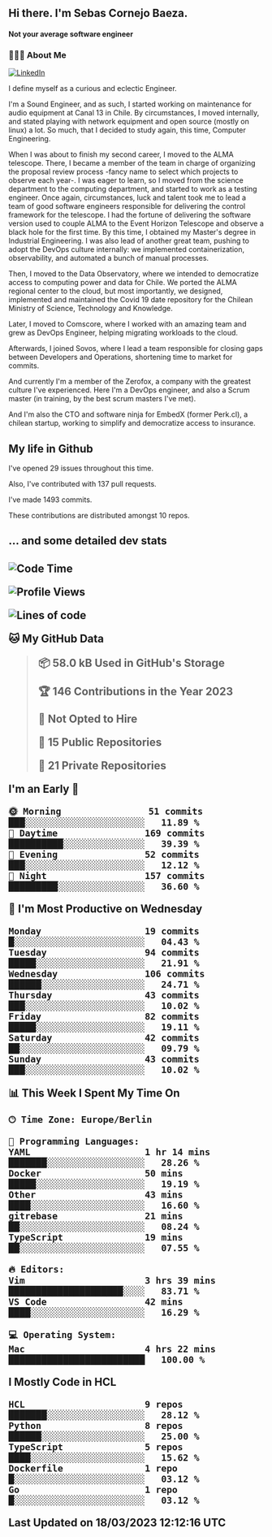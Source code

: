 <h2> Hi there.  I'm Sebas Cornejo Baeza.</h2>
<h4> Not your average software engineer</h4>
<h3> 👨🏻‍💻 About Me </h3>
<a href="http://linkedin.com/in/sebastian-cornejo-baeza/"><img alt="LinkedIn" src="https://img.shields.io/badge/Sebas%20Cornejo%20-informational?style=appveyor&logo=linkedin"></a>


I define myself as a curious and eclectic Engineer.

I'm a Sound Engineer, and as such, I started working on maintenance for audio equipment at Canal 13 in Chile.
By circumstances, I moved internally, and stated playing with network equipment and open source (mostly on linux) 
a lot. So much, that I decided to study again, this time, Computer Engineering.

When I was about to finish my second career, I moved to the ALMA telescope. There, I became a member of the team
in charge of organizing the proposal review process -fancy name to select which projects to observe each year-. 
I was eager to learn, so I moved from the science department to the computing department, and started to work as 
a testing engineer. Once again, circumstances, luck and talent took me to lead a team of good software engineers 
responsible for delivering the control framework for the telescope. I had the fortune of delivering the software
version used to couple ALMA to the Event Horizon Telescope and observe a black hole for the first time.
By this time, I obtained my Master's degree in Industrial Engineering.
I was also lead of another great team, pushing to adopt the DevOps culture internally: we implemented containerization, observability, and automated a bunch of manual processes.

Then, I moved to the Data Observatory, where we intended to democratize access to computing power
and data for Chile. We ported the ALMA regional center to the cloud, but most importantly, we designed, implemented
and maintained the Covid 19 date repository for the Chilean Ministry of Science, Technology and Knowledge.

Later, I moved to Comscore, where I worked with an amazing team and grew as DevOps Engineer, helping migrating workloads to the cloud.

Afterwards, I joined Sovos, where I lead a team responsible for closing gaps between Developers and Operations, shortening time to market for commits.

And currently I'm a member of the Zerofox, a company with the greatest culture I've experienced. Here I'm a DevOps
engineer, and also a Scrum master (in training, by the best scrum masters I've met).
 
And I'm also the CTO and software ninja for EmbedX (former Perk.cl), a chilean startup, working to simplify and democratize access to insurance.

<h2> My life in Github </h2>

I've opened 29 issues throughout this time.

Also, I've contributed with 137 pull requests.

I've made 1493 commits.

These contributions are distributed amongst 10 repos.

<h2>... and some detailed dev stats<h2>

<!--START_SECTION:waka-->
![Code Time](http://img.shields.io/badge/Code%20Time-292%20hrs%2058%20mins-blue)

![Profile Views](http://img.shields.io/badge/Profile%20Views-1-blue)

![Lines of code](https://img.shields.io/badge/From%20Hello%20World%20I%27ve%20Written-596.0%20thousand%20lines%20of%20code-blue)

**🐱 My GitHub Data** 

> 📦 58.0 kB Used in GitHub's Storage 
 > 
> 🏆 146 Contributions in the Year 2023
 > 
> 🚫 Not Opted to Hire
 > 
> 📜 15 Public Repositories 
 > 
> 🔑 21 Private Repositories 
 > 
**I'm an Early 🐤** 

```text
🌞 Morning                51 commits          ███░░░░░░░░░░░░░░░░░░░░░░   11.89 % 
🌆 Daytime                169 commits         ██████████░░░░░░░░░░░░░░░   39.39 % 
🌃 Evening                52 commits          ███░░░░░░░░░░░░░░░░░░░░░░   12.12 % 
🌙 Night                  157 commits         █████████░░░░░░░░░░░░░░░░   36.60 % 
```
📅 **I'm Most Productive on Wednesday** 

```text
Monday                   19 commits          █░░░░░░░░░░░░░░░░░░░░░░░░   04.43 % 
Tuesday                  94 commits          █████░░░░░░░░░░░░░░░░░░░░   21.91 % 
Wednesday                106 commits         ██████░░░░░░░░░░░░░░░░░░░   24.71 % 
Thursday                 43 commits          ███░░░░░░░░░░░░░░░░░░░░░░   10.02 % 
Friday                   82 commits          █████░░░░░░░░░░░░░░░░░░░░   19.11 % 
Saturday                 42 commits          ██░░░░░░░░░░░░░░░░░░░░░░░   09.79 % 
Sunday                   43 commits          ███░░░░░░░░░░░░░░░░░░░░░░   10.02 % 
```


📊 **This Week I Spent My Time On** 

```text
🕑︎ Time Zone: Europe/Berlin

💬 Programming Languages: 
YAML                     1 hr 14 mins        ███████░░░░░░░░░░░░░░░░░░   28.26 % 
Docker                   50 mins             █████░░░░░░░░░░░░░░░░░░░░   19.19 % 
Other                    43 mins             ████░░░░░░░░░░░░░░░░░░░░░   16.60 % 
gitrebase                21 mins             ██░░░░░░░░░░░░░░░░░░░░░░░   08.24 % 
TypeScript               19 mins             ██░░░░░░░░░░░░░░░░░░░░░░░   07.55 % 

🔥 Editors: 
Vim                      3 hrs 39 mins       █████████████████████░░░░   83.71 % 
VS Code                  42 mins             ████░░░░░░░░░░░░░░░░░░░░░   16.29 % 

💻 Operating System: 
Mac                      4 hrs 22 mins       █████████████████████████   100.00 % 
```

**I Mostly Code in HCL** 

```text
HCL                      9 repos             ███████░░░░░░░░░░░░░░░░░░   28.12 % 
Python                   8 repos             ██████░░░░░░░░░░░░░░░░░░░   25.00 % 
TypeScript               5 repos             ████░░░░░░░░░░░░░░░░░░░░░   15.62 % 
Dockerfile               1 repo              █░░░░░░░░░░░░░░░░░░░░░░░░   03.12 % 
Go                       1 repo              █░░░░░░░░░░░░░░░░░░░░░░░░   03.12 % 
```




 Last Updated on 18/03/2023 12:12:16 UTC
<!--END_SECTION:waka-->
